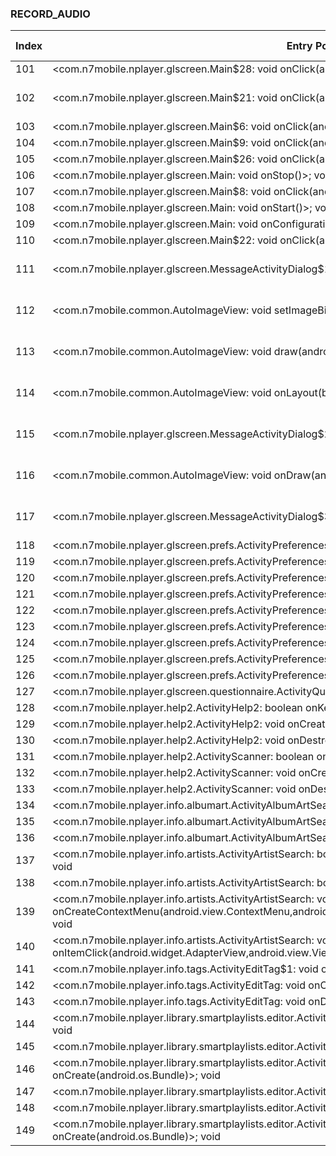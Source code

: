 ### RECORD_AUDIO
| Index | Entry Point & APIs | Screen shot | Resource id | Label |
| ------------- | ------------- | ------------- |-------------|-------------|
| 101 | <com.n7mobile.nplayer.glscreen.Main$28: void onClick(android.view.View)>; void <init> | ![](F:\COSMOS\output\py\Play_win8\Music_Audio\com.n7mobile.nplayer\com.n7mobile.nplayer.glscreen.Main.png) |  | |
| 102 | <com.n7mobile.nplayer.glscreen.Main$21: void onClick(android.view.View)>; void <init> | ![](F:\COSMOS\output\py\Play_win8\Music_Audio\com.n7mobile.nplayer\com.n7mobile.nplayer.glscreen.Main.png) | {'2131099656': <sensitive_component.SensitiveComponent.SensitiveView object at 0x000001AB49FE03C8>} | |
| 103 | <com.n7mobile.nplayer.glscreen.Main$6: void onClick(android.view.View)>; void <init> | ![](F:\COSMOS\output\py\Play_win8\Music_Audio\com.n7mobile.nplayer\com.n7mobile.nplayer.glscreen.Main.png) |  | |
| 104 | <com.n7mobile.nplayer.glscreen.Main$9: void onClick(android.view.View)>; void <init> | ![](F:\COSMOS\output\py\Play_win8\Music_Audio\com.n7mobile.nplayer\com.n7mobile.nplayer.glscreen.Main.png) |  | |
| 105 | <com.n7mobile.nplayer.glscreen.Main$26: void onClick(android.view.View)>; void <init> | ![](F:\COSMOS\output\py\Play_win8\Music_Audio\com.n7mobile.nplayer\com.n7mobile.nplayer.glscreen.Main.png) |  | |
| 106 | <com.n7mobile.nplayer.glscreen.Main: void onStop()>; void <init> | ![](F:\COSMOS\output\py\Play_win8\Music_Audio\com.n7mobile.nplayer\com.n7mobile.nplayer.glscreen.Main.png) |  | |
| 107 | <com.n7mobile.nplayer.glscreen.Main$8: void onClick(android.view.View)>; void <init> | ![](F:\COSMOS\output\py\Play_win8\Music_Audio\com.n7mobile.nplayer\com.n7mobile.nplayer.glscreen.Main.png) |  | |
| 108 | <com.n7mobile.nplayer.glscreen.Main: void onStart()>; void <init> | ![](F:\COSMOS\output\py\Play_win8\Music_Audio\com.n7mobile.nplayer\com.n7mobile.nplayer.glscreen.Main.png) |  | |
| 109 | <com.n7mobile.nplayer.glscreen.Main: void onConfigurationChanged(android.content.res.Configuration)>; void <init> | ![](F:\COSMOS\output\py\Play_win8\Music_Audio\com.n7mobile.nplayer\com.n7mobile.nplayer.glscreen.Main.png) |  | |
| 110 | <com.n7mobile.nplayer.glscreen.Main$22: void onClick(android.view.View)>; void <init> | ![](F:\COSMOS\output\py\Play_win8\Music_Audio\com.n7mobile.nplayer\com.n7mobile.nplayer.glscreen.Main.png) |  | |
| 111 | <com.n7mobile.nplayer.glscreen.MessageActivityDialog$1: void onClick(android.view.View)>; void <init> | ![](F:\COSMOS\output\py\Play_win8\Music_Audio\com.n7mobile.nplayer\com.n7mobile.nplayer.glscreen.MessageActivityDialog.png) | {'2131100112': <sensitive_component.SensitiveComponent.SensitiveView object at 0x000001AB4A41B898>} | |
| 112 | <com.n7mobile.common.AutoImageView: void setImageBitmap(android.graphics.Bitmap)>; void <init> | ![](F:\COSMOS\output\py\Play_win8\Music_Audio\com.n7mobile.nplayer\com.n7mobile.nplayer.glscreen.MessageActivityDialog.png) | {'2131100112': <sensitive_component.SensitiveComponent.SensitiveView object at 0x000001AB49FDEC18>} | |
| 113 | <com.n7mobile.common.AutoImageView: void draw(android.graphics.Canvas)>; void <init> | ![](F:\COSMOS\output\py\Play_win8\Music_Audio\com.n7mobile.nplayer\com.n7mobile.nplayer.glscreen.MessageActivityDialog.png) | {'2131100112': <sensitive_component.SensitiveComponent.SensitiveView object at 0x000001AB49FDE5F8>} | |
| 114 | <com.n7mobile.common.AutoImageView: void onLayout(boolean,int,int,int,int)>; void <init> | ![](F:\COSMOS\output\py\Play_win8\Music_Audio\com.n7mobile.nplayer\com.n7mobile.nplayer.glscreen.MessageActivityDialog.png) | {'2131100112': <sensitive_component.SensitiveComponent.SensitiveView object at 0x000001AB49FDE208>} | |
| 115 | <com.n7mobile.nplayer.glscreen.MessageActivityDialog$2: void onClick(android.view.View)>; void <init> | ![](F:\COSMOS\output\py\Play_win8\Music_Audio\com.n7mobile.nplayer\com.n7mobile.nplayer.glscreen.MessageActivityDialog.png) | {'2131100096': <sensitive_component.SensitiveComponent.SensitiveView object at 0x000001AB49FDE978>} | |
| 116 | <com.n7mobile.common.AutoImageView: void onDraw(android.graphics.Canvas)>; void <init> | ![](F:\COSMOS\output\py\Play_win8\Music_Audio\com.n7mobile.nplayer\com.n7mobile.nplayer.glscreen.MessageActivityDialog.png) | {'2131100112': <sensitive_component.SensitiveComponent.SensitiveView object at 0x000001AB4A08BCF8>} | |
| 117 | <com.n7mobile.nplayer.glscreen.MessageActivityDialog$3: void onClick(android.view.View)>; void <init> | ![](F:\COSMOS\output\py\Play_win8\Music_Audio\com.n7mobile.nplayer\com.n7mobile.nplayer.glscreen.MessageActivityDialog.png) | {'2131100113': <sensitive_component.SensitiveComponent.SensitiveView object at 0x000001AB4A08B3C8>} | |
| 118 | <com.n7mobile.nplayer.glscreen.prefs.ActivityPreferencesAbout: void onCreate(android.os.Bundle)>; void <init> | ![](F:\COSMOS\output\py\Play_win8\Music_Audio\com.n7mobile.nplayer\com.n7mobile.nplayer.glscreen.prefs.ActivityPreferencesAbout.png) |  | |
| 119 | <com.n7mobile.nplayer.glscreen.prefs.ActivityPreferencesAlbumarts: void onCreate(android.os.Bundle)>; void <init> | ![](F:\COSMOS\output\py\Play_win8\Music_Audio\com.n7mobile.nplayer\com.n7mobile.nplayer.glscreen.prefs.ActivityPreferencesAlbumarts.png) |  | F |
| 120 | <com.n7mobile.nplayer.glscreen.prefs.ActivityPreferencesHeadset: void onCreate(android.os.Bundle)>; void <init> | ![](F:\COSMOS\output\py\Play_win8\Music_Audio\com.n7mobile.nplayer\com.n7mobile.nplayer.glscreen.prefs.ActivityPreferencesHeadset.png) |  | |
| 121 | <com.n7mobile.nplayer.glscreen.prefs.ActivityPreferencesInterface: void onCreate(android.os.Bundle)>; void <init> | ![](F:\COSMOS\output\py\Play_win8\Music_Audio\com.n7mobile.nplayer\com.n7mobile.nplayer.glscreen.prefs.ActivityPreferencesInterface.png) |  | |
| 122 | <com.n7mobile.nplayer.glscreen.prefs.ActivityPreferencesLibrary: void onCreate(android.os.Bundle)>; void <init> | ![](F:\COSMOS\output\py\Play_win8\Music_Audio\com.n7mobile.nplayer\com.n7mobile.nplayer.glscreen.prefs.ActivityPreferencesLibrary.png) |  | |
| 123 | <com.n7mobile.nplayer.glscreen.prefs.ActivityPreferencesLibrary: void onDestroy()>; void <init> | ![](F:\COSMOS\output\py\Play_win8\Music_Audio\com.n7mobile.nplayer\com.n7mobile.nplayer.glscreen.prefs.ActivityPreferencesLibrary.png) |  | |
| 124 | <com.n7mobile.nplayer.glscreen.prefs.ActivityPreferencesLockScreen: void onCreate(android.os.Bundle)>; void <init> | ![](F:\COSMOS\output\py\Play_win8\Music_Audio\com.n7mobile.nplayer\com.n7mobile.nplayer.glscreen.prefs.ActivityPreferencesLockScreen.png) |  | |
| 125 | <com.n7mobile.nplayer.glscreen.prefs.ActivityPreferencesMain: void onCreate(android.os.Bundle)>; void <init> | ![](F:\COSMOS\output\py\Play_win8\Music_Audio\com.n7mobile.nplayer\com.n7mobile.nplayer.glscreen.prefs.ActivityPreferencesMain.png) |  | |
| 126 | <com.n7mobile.nplayer.glscreen.prefs.ActivityPreferencesPlayback: void onCreate(android.os.Bundle)>; void <init> | ![](F:\COSMOS\output\py\Play_win8\Music_Audio\com.n7mobile.nplayer\com.n7mobile.nplayer.glscreen.prefs.ActivityPreferencesPlayback.png) |  | |
| 127 | <com.n7mobile.nplayer.glscreen.questionnaire.ActivityQuestionnaire: void onCreate(android.os.Bundle)>; void <init> | ![](F:\COSMOS\output\py\Play_win8\Music_Audio\com.n7mobile.nplayer\com.n7mobile.nplayer.glscreen.questionnaire.ActivityQuestionnaire.png) |  | |
| 128 | <com.n7mobile.nplayer.help2.ActivityHelp2: boolean onKeyDown(int,android.view.KeyEvent)>; void <init> | ![](F:\COSMOS\output\py\Play_win8\Music_Audio\com.n7mobile.nplayer\com.n7mobile.nplayer.help2.ActivityHelp2.png) |  | |
| 129 | <com.n7mobile.nplayer.help2.ActivityHelp2: void onCreate(android.os.Bundle)>; void <init> | ![](F:\COSMOS\output\py\Play_win8\Music_Audio\com.n7mobile.nplayer\com.n7mobile.nplayer.help2.ActivityHelp2.png) |  | |
| 130 | <com.n7mobile.nplayer.help2.ActivityHelp2: void onDestroy()>; void <init> | ![](F:\COSMOS\output\py\Play_win8\Music_Audio\com.n7mobile.nplayer\com.n7mobile.nplayer.help2.ActivityHelp2.png) |  | |
| 131 | <com.n7mobile.nplayer.help2.ActivityScanner: boolean onKeyDown(int,android.view.KeyEvent)>; void <init> | ![](F:\COSMOS\output\py\Play_win8\Music_Audio\com.n7mobile.nplayer\com.n7mobile.nplayer.help2.ActivityScanner.png) |  | |
| 132 | <com.n7mobile.nplayer.help2.ActivityScanner: void onCreate(android.os.Bundle)>; void <init> | ![](F:\COSMOS\output\py\Play_win8\Music_Audio\com.n7mobile.nplayer\com.n7mobile.nplayer.help2.ActivityScanner.png) |  | |
| 133 | <com.n7mobile.nplayer.help2.ActivityScanner: void onDestroy()>; void <init> | ![](F:\COSMOS\output\py\Play_win8\Music_Audio\com.n7mobile.nplayer\com.n7mobile.nplayer.help2.ActivityScanner.png) |  | |
| 134 | <com.n7mobile.nplayer.info.albumart.ActivityAlbumArtSearch2$7: void onClick(android.view.View)>; void <init> | ![](F:\COSMOS\output\py\Play_win8\Music_Audio\com.n7mobile.nplayer\com.n7mobile.nplayer.info.albumart.ActivityAlbumArtSearch2.png) |  | |
| 135 | <com.n7mobile.nplayer.info.albumart.ActivityAlbumArtSearch2: void onResume()>; void <init> | ![](F:\COSMOS\output\py\Play_win8\Music_Audio\com.n7mobile.nplayer\com.n7mobile.nplayer.info.albumart.ActivityAlbumArtSearch2.png) |  | |
| 136 | <com.n7mobile.nplayer.info.albumart.ActivityAlbumArtSearch2: void onPause()>; void <init> | ![](F:\COSMOS\output\py\Play_win8\Music_Audio\com.n7mobile.nplayer\com.n7mobile.nplayer.info.albumart.ActivityAlbumArtSearch2.png) |  | |
| 137 | <com.n7mobile.nplayer.info.artists.ActivityArtistSearch: boolean onContextItemSelected(android.view.MenuItem)>; void <init> | ![](F:\COSMOS\output\py\Play_win8\Music_Audio\com.n7mobile.nplayer\com.n7mobile.nplayer.info.artists.ActivityArtistSearch.png) |  | |
| 138 | <com.n7mobile.nplayer.info.artists.ActivityArtistSearch: boolean onCreateOptionsMenu(android.view.Menu)>; void <init> | ![](F:\COSMOS\output\py\Play_win8\Music_Audio\com.n7mobile.nplayer\com.n7mobile.nplayer.info.artists.ActivityArtistSearch.png) |  | |
| 139 | <com.n7mobile.nplayer.info.artists.ActivityArtistSearch: void onCreateContextMenu(android.view.ContextMenu,android.view.View,android.view.ContextMenu$ContextMenuInfo)>; void <init> | ![](F:\COSMOS\output\py\Play_win8\Music_Audio\com.n7mobile.nplayer\com.n7mobile.nplayer.info.artists.ActivityArtistSearch.png) |  | |
| 140 | <com.n7mobile.nplayer.info.artists.ActivityArtistSearch: void onItemClick(android.widget.AdapterView,android.view.View,int,long)>; void <init> | ![](F:\COSMOS\output\py\Play_win8\Music_Audio\com.n7mobile.nplayer\com.n7mobile.nplayer.info.artists.ActivityArtistSearch.png) |  | |
| 141 | <com.n7mobile.nplayer.info.tags.ActivityEditTag$1: void onClick(android.view.View)>; void <init> | ![](F:\COSMOS\output\py\Play_win8\Music_Audio\com.n7mobile.nplayer\com.n7mobile.nplayer.info.tags.ActivityEditTag.png) |  | |
| 142 | <com.n7mobile.nplayer.info.tags.ActivityEditTag: void onCreate(android.os.Bundle)>; void <init> | ![](F:\COSMOS\output\py\Play_win8\Music_Audio\com.n7mobile.nplayer\com.n7mobile.nplayer.info.tags.ActivityEditTag.png) |  | |
| 143 | <com.n7mobile.nplayer.info.tags.ActivityEditTag: void onDestroy()>; void <init> | ![](F:\COSMOS\output\py\Play_win8\Music_Audio\com.n7mobile.nplayer\com.n7mobile.nplayer.info.tags.ActivityEditTag.png) |  | |
| 144 | <com.n7mobile.nplayer.library.smartplaylists.editor.ActivityAddedToLibraryPeriodFilterSetup: void onBackPressed()>; void <init> | ![](F:\COSMOS\output\py\Play_win8\Music_Audio\com.n7mobile.nplayer\com.n7mobile.nplayer.library.smartplaylists.editor.ActivityAddedToLibraryPeriodFilterSetup.png) |  | |
| 145 | <com.n7mobile.nplayer.library.smartplaylists.editor.ActivityAddedToLibraryPeriodFilterSetup: void onResume()>; void <init> | ![](F:\COSMOS\output\py\Play_win8\Music_Audio\com.n7mobile.nplayer\com.n7mobile.nplayer.library.smartplaylists.editor.ActivityAddedToLibraryPeriodFilterSetup.png) |  | |
| 146 | <com.n7mobile.nplayer.library.smartplaylists.editor.ActivityAddedToLibraryPeriodFilterSetup: void onCreate(android.os.Bundle)>; void <init> | ![](F:\COSMOS\output\py\Play_win8\Music_Audio\com.n7mobile.nplayer\com.n7mobile.nplayer.library.smartplaylists.editor.ActivityAddedToLibraryPeriodFilterSetup.png) |  | |
| 147 | <com.n7mobile.nplayer.library.smartplaylists.editor.ActivityListenPeriodFilterSetup: void onResume()>; void <init> | ![](F:\COSMOS\output\py\Play_win8\Music_Audio\com.n7mobile.nplayer\com.n7mobile.nplayer.library.smartplaylists.editor.ActivityListenPeriodFilterSetup.png) |  | |
| 148 | <com.n7mobile.nplayer.library.smartplaylists.editor.ActivityListenPeriodFilterSetup: void onBackPressed()>; void <init> | ![](F:\COSMOS\output\py\Play_win8\Music_Audio\com.n7mobile.nplayer\com.n7mobile.nplayer.library.smartplaylists.editor.ActivityListenPeriodFilterSetup.png) |  | |
| 149 | <com.n7mobile.nplayer.library.smartplaylists.editor.ActivityListenPeriodFilterSetup: void onCreate(android.os.Bundle)>; void <init> | ![](F:\COSMOS\output\py\Play_win8\Music_Audio\com.n7mobile.nplayer\com.n7mobile.nplayer.library.smartplaylists.editor.ActivityListenPeriodFilterSetup.png) |  | |
